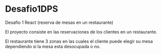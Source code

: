 # Desafio1DPS
Desafio 1 React (reserva de mesas en un restaurante)

El proyecto consiste en las reservaciones de los clientes en un restaurante.

El restaurante tiene 3 zonas en las cuales el cliente puede elegir su mesa dependiendo si la mesa esta desocupada o no.


